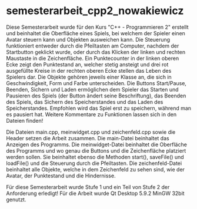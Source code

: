 # semesterarbeit_cpp2_nowakiewicz
Diese Semesterarbeit wurde für den Kurs "C++ - Programmieren 2" erstellt und beinhaltet die Oberfläche eines Spiels, bei
welchem der Spieler einen Avatar steuern kann und Objekten ausweichen kann. Die Steuerung funktioniert entweder durch die Pfeiltasten
am Computer, nachdem der Startbutton geklickt wurde, oder durch das Klicken der linken und rechten Maustaste in die Zeichenfläche. Ein Punktecounter in der linken oberen Ecke zeigt den Punktestand
an, welcher stetig ansteigt und drei rot ausgefüllte Kreise in der rechten oberen Ecke stellen das Leben des Spielers dar. Die Objekte 
gehören jeweils einer Klasse an, die sich in Geschwindigkeit, Form und Farbe unterscheiden. 
Die Buttons Start/Pause, Beenden, Sichern und Laden ermöglichen dem Spieler das Starten und Pausieren des Spiels (der Button ändert
seine Beschriftung), das Beenden des Spiels, das Sichern des Speicherstandes und das Laden des Speicherstandes. Empfohlen wird
das Spiel erst zu speichern, während man es pausiert hat. Weitere Kommentare zu Funktionen lassen sich in den Dateien finden!

Die Dateien main.cpp, meinwidget.cpp und zeichenfeld.cpp sowie die Header setzen die Arbeit zusammen. Die main-Datei beinhaltet das 
Anzeigen des Programms. Die meinwidget-Datei beinhaltet die Oberfläche des Programms und wo genau die Buttons und die Zeichenfläche 
platziert werden sollen. Sie beinhaltet ebenso die Methoden start(), saveFile() und loadFile() und die Steuerung durch die Pfeiltasten. 
Die zeichenfeld-Datei beinhaltet alle Objekte, welche in dem Zeichenfeld zu sehen sind, wie der Avatar, der Punktestand und die
Hindernisse.

Für diese Semesterarbeit wurde Stufe 1 und ein Teil von Stufe 2 der Anforderung erledigt!
Für die Arbeit wurde Qt Desktop 5.9.2 MinGW 32bit genutzt. 
